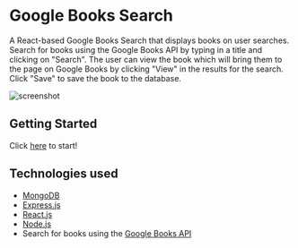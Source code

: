 # Google Books Search
A React-based Google Books Search that displays books on user searches. Search for books using the Google Books API by typing in a title and clicking on "Search". The user can view the book which will bring them to the page on Google Books by clicking "View" in the results for the search. Click "Save" to save the book to the database.

![screenshot](client/public/images/screenshot.gif)

## Getting Started
Click <a href="https://protected-plateau-29173.herokuapp.com/">here</a> to start!

## Technologies used
 
- [MongoDB](mongodb.com)
- [Express.js](https://expressjs.com)
- [React.js](https://reactjs.org/)
- [Node.js](https://nodejs.org/en/)
- Search for books using the [Google Books API](https://developers.google.com/books/)



